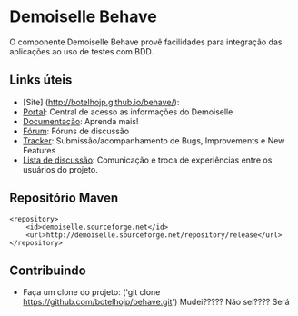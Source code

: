 # Demoiselle Behave

O componente Demoiselle Behave provê facilidades para integração das aplicações ao uso 
de testes com BDD. 

## Links úteis

* [Site] (http://botelhojp.github.io/behave/):
* [Portal](http://frameworkdemoiselle.gov.br): Central de acesso as informações do Demoiselle
* [Documentação](http://demoiselle.sf.net/docs): Aprenda mais!
* [Fórum](http://forum.frameworkdemoiselle.gov.br): Fóruns de discussão
* [Tracker](http://tracker.frameworkdemoiselle.gov.br): Submissão/acompanhamento de Bugs, Improvements e New Features
* [Lista de discussão](http://lists.sourceforge.net/lists/listinfo/demoiselle-users): Comunicação e troca de experiências entre os usuários do projeto.

## Repositório Maven

    <repository>
  		<id>demoiselle.sourceforge.net</id>
		<url>http://demoiselle.sourceforge.net/repository/release</url>
	</repository>

## Contribuindo

* Faça um clone do projeto: ('git clone https://github.com/botelhojp/behave.git')
Mudei?????
Não sei????
Será
